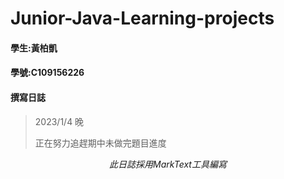 # Junior-Java-Learning-projects

#### 學生:黃柏凱

#### 學號:C109156226

#### 撰寫日誌

> 2023/1/4 晚
> 
> 正在努力追趕期中未做完題目進度
> 
> 

$$
此日誌採用MarkText工具編寫
$$
